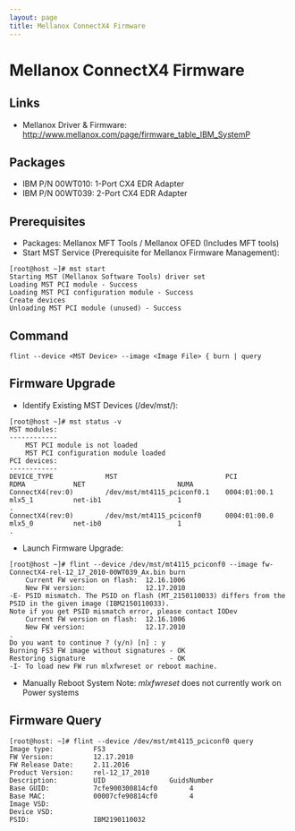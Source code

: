 ```yaml
---
layout: page
title: Mellanox ConnectX4 Firmware
---
```


# Mellanox ConnectX4 Firmware

## Links
* Mellanox Driver & Firmware: http://www.mellanox.com/page/firmware_table_IBM_SystemP

## Packages
- IBM P/N 00WT010: 1-Port CX4 EDR Adapter
- IBM P/N 00WT039: 2-Port CX4 EDR Adapter

## Prerequisites
- Packages: Mellanox MFT Tools / Mellanox OFED (Includes MFT tools)
- Start MST Service (Prerequisite for Mellanox Firmware Management):
```
[root@host ~]# mst start
Starting MST (Mellanox Software Tools) driver set
Loading MST PCI module - Success
Loading MST PCI configuration module - Success
Create devices
Unloading MST PCI module (unused) - Success
```

## Command
```
flint --device <MST Device> --image <Image File> { burn | query
```

## Firmware Upgrade
- Identify Existing MST Devices (/dev/mst/<id>):

```
[root@host ~]# mst status -v
MST modules:
------------
    MST PCI module is not loaded
    MST PCI configuration module loaded
PCI devices:
------------
DEVICE_TYPE             MST                           PCI             RDMA            NET                       NUMA
ConnectX4(rev:0)        /dev/mst/mt4115_pciconf0.1    0004:01:00.1    mlx5_1          net-ib1                   1
.
ConnectX4(rev:0)        /dev/mst/mt4115_pciconf0      0004:01:00.0    mlx5_0          net-ib0                   1
.
```
- Launch Firmware Upgrade:
```
[root@host ~]# flint --device /dev/mst/mt4115_pciconf0 --image fw-ConnectX4-rel-12_17_2010-00WT039_Ax.bin burn
    Current FW version on flash:  12.16.1006
    New FW version:               12.17.2010
-E- PSID mismatch. The PSID on flash (MT_2150110033) differs from the PSID in the given image (IBM2150110033).
Note if you get PSID mismatch error, please contact IODev
    Current FW version on flash:  12.16.1006
    New FW version:               12.17.2010
.
Do you want to continue ? (y/n) [n] : y
Burning FS3 FW image without signatures - OK
Restoring signature                     - OK
-I- To load new FW run mlxfwreset or reboot machine.
```
- Manually Reboot System
Note: *mlxfwreset* does not currently work on Power systems

## Firmware Query
```
[root@host: ~]# flint --device /dev/mst/mt4115_pciconf0 query
Image type:          FS3
FW Version:          12.17.2010
FW Release Date:     2.11.2016
Product Version:     rel-12_17_2010
Description:         UID                GuidsNumber
Base GUID:           7cfe900300814cf0        4
Base MAC:            00007cfe90814cf0        4
Image VSD:
Device VSD:
PSID:                IBM2190110032
```

